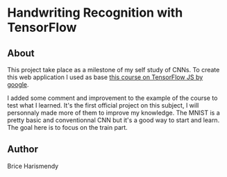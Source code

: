 
# Handwriting Recognition with TensorFlow

## About

This project take place as a milestone of my self study of CNNs. To create this web application I used as base [this course on TensorFlow JS by google](https://codelabs.developers.google.com/codelabs/tfjs-training-classfication/index.html?index=..%2F..index#4).

I added some comment and improvement to the example of the course to test what I learned. It's the first official project on this subject, I will personnaly made more of them to improve my knowledge.
The MNIST is a pretty basic and conventionnal CNN but it's a good way to start and learn. The goal here is to focus on the train part.


## Author
Brice Harismendy
